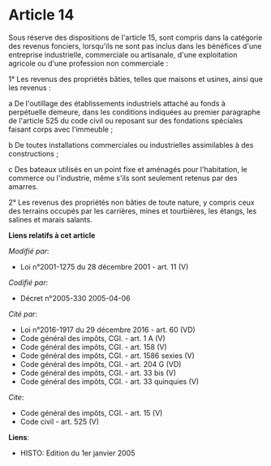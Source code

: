 # Article 14

Sous réserve des dispositions de l'article 15, sont compris dans la catégorie des revenus fonciers, lorsqu'ils ne sont pas
inclus dans les bénéfices d'une entreprise industrielle, commerciale ou artisanale, d'une exploitation agricole ou d'une
profession non commerciale : 

1° Les revenus des propriétés bâties, telles que maisons et usines, ainsi que les revenus : 

a De l'outillage des établissements industriels attaché au fonds à perpétuelle demeure, dans les conditions indiquées au
premier paragraphe de l'article 525 du code civil ou reposant sur des fondations spéciales faisant corps avec l'immeuble ; 

b De toutes installations commerciales ou industrielles assimilables à des constructions ; 

c Des bateaux utilisés en un point fixe et aménagés pour l'habitation, le commerce ou l'industrie, même s'ils sont seulement
retenus par des amarres. 

2° Les revenus des propriétés non bâties de toute nature, y compris ceux des terrains occupés par les carrières, mines et
tourbières, les étangs, les salines et marais salants.

**Liens relatifs à cet article**

_Modifié par_:

  - Loi n°2001-1275 du 28 décembre 2001 - art. 11 (V)

_Codifié par_:

  - Décret n°2005-330 2005-04-06

_Cité par_:

  - Loi n°2016-1917 du 29 décembre 2016 - art. 60 (VD)
  - Code général des impôts, CGI. - art. 1 A (V)
  - Code général des impôts, CGI. - art. 158 (V)
  - Code général des impôts, CGI. - art. 1586 sexies (V)
  - Code général des impôts, CGI. - art. 204 G (VD)
  - Code général des impôts, CGI. - art. 33 bis (V)
  - Code général des impôts, CGI. - art. 33 quinquies (V)

_Cite_:

  - Code général des impôts, CGI. - art. 15 (V)
  - Code civil - art. 525 (V)

**Liens**:

  - HISTO: Edition du 1er janvier 2005
